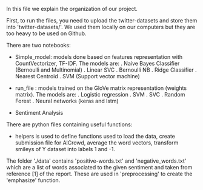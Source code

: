In this file we explain the organization of our project.

First, to run the files, you need to upload the twitter-datasets and store them into 'twitter-datasets/'. We used them locally on our computers but they are too heavy to be used on Github. 

There are two notebooks:
- Simple_model: models done based on features representation with CountVectorizer, TF-IDF. The models are:
    . Naive Bayes Classifier (Bernoulli and Multinomial)
    . Linear SVC 
    . Bernoulli NB
    . Ridge Classifier
    . Nearest Centroid
    . SVM (Support vector machine)
    
- run_file : models trained on the GloVe matrix representation (weights matrix). The models are:
    . Logistic regression
    . SVM
    . SVC
    . Random Forest
    . Neural networks (keras and lstm)

- Sentiment Analysis
    
There are python files containing useful functions:
- helpers is used to define functions used to load the data, create submission file for AlCrowd, average the word vectors, transform smileys of Y dataset into labels 1 and -1. 

The folder './data' contains 'positive-words.txt' and 'negative_words.txt' which are a list of words associated to the given sentiment and taken from reference [1] of the report. These are used in 'preprocessing' to create the 'emphasize' function. 
